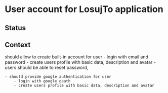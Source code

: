 # User account for LosujTo application

## Status

## Context
 should allow to create built-in account for user
        - login with email and password
        - create users profile with basic data, description and avatar
        - users should be able to reset password,
        
    - should provide google authentication for user
        - login with google oauth
        - create users profile with basic data, description and avatar